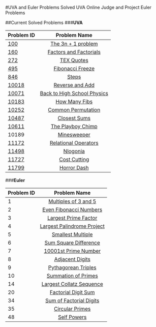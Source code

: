 #UVA and Euler Problems
Solved UVA Online Judge and Project Euler Problems

##Current Solved Problems
###**UVA**


  Problem ID  | Problem Name
  :------------- | :-------------:
  [100](https://github.com/gammison/uvaandeulerproblems/blob/master/UVAsrc/ThreeNPlusOne.java)  | [The 3n + 1 problem](https://uva.onlinejudge.org/index.php?option=com_onlinejudge&Itemid=8&page=show_problem&problem=36)
  [160](https://github.com/gammison/uvaandeulerproblems/blob/master/UVAsrc/Factorial160.java) | [Factors and Factorials](https://uva.onlinejudge.org/index.php?option=com_onlinejudge&Itemid=8&category=24&page=show_problem&problem=96)
  [272](https://github.com/gammison/uvaandeulerproblems/blob/master/UVAsrc/272.cpp) | [TEX Quotes](https://uva.onlinejudge.org/index.php?option=com_onlinejudge&Itemid=8&category=24&page=show_problem&problem=208)
  [495](https://github.com/gammison/uvaandeulerproblems/blob/master/UVAsrc/uva495.java) | [Fibonacci Freeze](https://uva.onlinejudge.org/index.php?option=com_onlinejudge&Itemid=8&category=24&page=show_problem&problem=436)
  [846](https://github.com/gammison/uvaandeulerproblems/blob/master/UVAsrc/Steps.java) | [Steps](https://uva.onlinejudge.org/index.php?option=com_onlinejudge&Itemid=8&category=24&page=show_problem&problem=787)
  [10018](https://github.com/gammison/uvaandeulerproblems/blob/master/UVAsrc/ReverseAndAdd.java) | [Reverse and Add](https://uva.onlinejudge.org/index.php?option=com_onlinejudge&Itemid=8&category=24&page=show_problem&problem=959)
  [10071](https://github.com/gammison/uvaandeulerproblems/blob/master/UVAsrc/physics.cpp) | [Back to High School Physics](https://uva.onlinejudge.org/index.php?option=com_onlinejudge&Itemid=8&category=24&page=show_problem&problem=1012)
  [10183](https://github.com/gammison/uvaandeulerproblems/blob/master/UVAsrc/HowManyFibs.java) | [How Many Fibs](https://uva.onlinejudge.org/index.php?option=com_onlinejudge&Itemid=8&category=24&page=show_problem&problem=1124)
  [10252](https://github.com/gammison/uvaandeulerproblems/blob/master/UVAsrc/commonperm10252.java)  | [Common Permutation](https://uva.onlinejudge.org/index.php?option=com_onlinejudge&Itemid=8&page=show_problem&problem=1193)
  [10487](https://github.com/gammison/uvaandeulerproblems/blob/master/UVAsrc/ClosestSums.java) | [Closest Sums](https://uva.onlinejudge.org/index.php?option=com_onlinejudge&Itemid=8&category=24&page=show_problem&problem=1428)
  [10611](https://github.com/gammison/uvaandeulerproblems/blob/master/UVAsrc/ThePlayBoyChimp.java) | [The Playboy Chimp](https://uva.onlinejudge.org/index.php?option=com_onlinejudge&Itemid=8&page=show_problem&problem=1552)
  10189 | [Minesweeper](https://uva.onlinejudge.org/index.php?option=com_onlinejudge&Itemid=8&category=24&page=show_problem&problem=1130)
  [11172](https://github.com/gammison/uvaandeulerproblems/blob/master/UVAsrc/RelationalOperators.java) | [Relational Operators](https://uva.onlinejudge.org/index.php?option=com_onlinejudge&Itemid=8&page=show_problem&problem=2113)
  [11498](https://github.com/gammison/uvaandeulerproblems/blob/master/UVAsrc/11498.cpp) | [Nlogonia](https://uva.onlinejudge.org/index.php?option=com_onlinejudge&Itemid=8&category=24&page=show_problem&problem=2493)
  [11727](https://github.com/gammison/uvaandeulerproblems/blob/master/UVAsrc/11727.cpp) | [Cost Cutting](https://uva.onlinejudge.org/index.php?option=com_onlinejudge&Itemid=8&category=24&page=show_problem&problem=2827)
  [11799](https://github.com/gammison/uvaandeulerproblems/blob/master/UVAsrc/11799.cpp) | [Horror Dash](https://uva.onlinejudge.org/index.php?option=com_onlinejudge&Itemid=8&category=24&page=show_problem&problem=2899)


###**Euler**

  Problem ID  | Problem Name
  :------------- | :-------------:
  1  | [Multiples of 3 and 5](https://projecteuler.net/problem=1)
  2  | [Even Fibonacci Numbers](https://projecteuler.net/problem=2)
  3  | [Largest Prime Factor](https://projecteuler.net/problem=3)
  4  | [Largest Palindrome Project](https://projecteuler.net/problem=4)
  5  | [Smallest Multiple](https://projecteuler.net/problem=5)
  6  | [Sum Square Difference](https://projecteuler.net/problem=6)
  7  | [10001st Prime Number](https://projecteuler.net/problem=7)
  8  | [Adjacent Digits](https://projecteuler.net/problem=8)
  9  | [Pythagorean Triples](https://projecteuler.net/problem=9)
  10 | [Summation of Primes](https://projecteuler.net/problem=10)
  14 | [Largest Collatz Sequence](https://projecteuler.net/problem=14)
  20 | [Factorial Digit Sum](https://projecteuler.net/problem=20)
  34 | [Sum of Factorial Digits](https://projecteuler.net/problem=34)
  35 | [Circular Primes](https://projecteuler.net/problem=35)
  48 | [Self Powers](https://projecteuler.net/problem=48)
